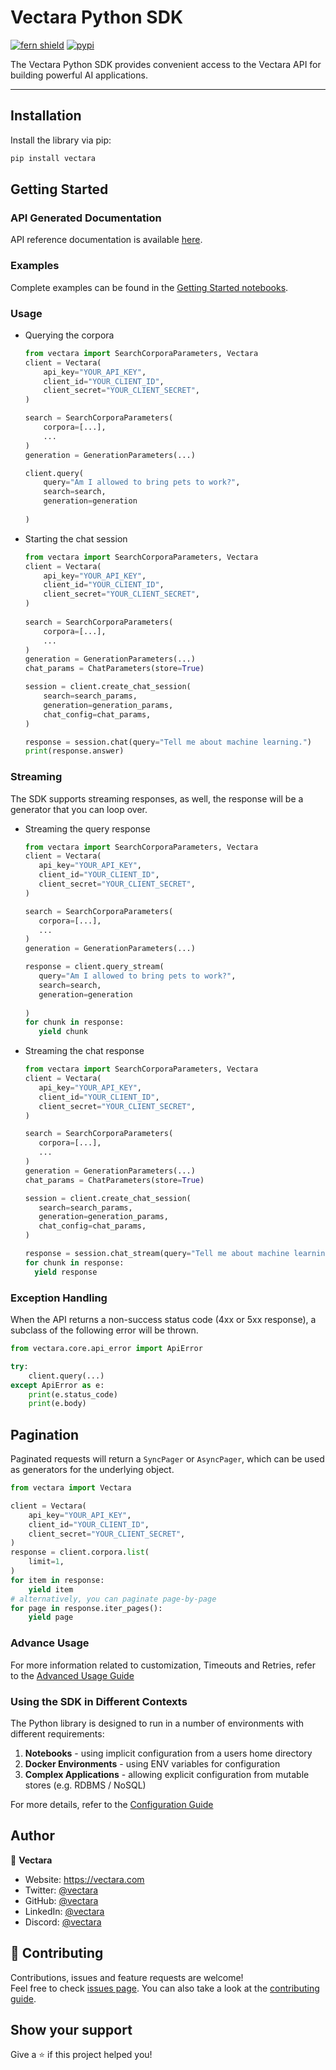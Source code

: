 # Vectara Python SDK

[![fern shield](https://img.shields.io/badge/%F0%9F%8C%BF-Built%20with%20Fern-brightgreen)](https://buildwithfern.com?utm_source=github&utm_medium=github&utm_campaign=readme&utm_source=https%3A%2F%2Fgithub.com%2Fvectara%2Fpython-sdk)
[![pypi](https://img.shields.io/pypi/v/vectara)](https://pypi.python.org/pypi/vectara)

The Vectara Python SDK provides convenient access to the Vectara API for building powerful AI applications.

---

## Installation

Install the library via pip:

```bash
pip install vectara
```
## Getting Started

### API Generated Documentation
API reference documentation is available [here](https://vectara.docs.buildwithfern.com/).

### Examples
Complete examples can be found in the [Getting Started notebooks](./examples/01_getting_started).

### Usage

* Querying the corpora
    ```python
    from vectara import SearchCorporaParameters, Vectara
    client = Vectara(
        api_key="YOUR_API_KEY",
        client_id="YOUR_CLIENT_ID",
        client_secret="YOUR_CLIENT_SECRET",
    )
    
    search = SearchCorporaParameters(
        corpora=[...],
        ...
    )
    generation = GenerationParameters(...)
    
    client.query(
        query="Am I allowed to bring pets to work?",
        search=search,
        generation=generation
        
    )
    ```
 
* Starting the chat session
   ```python
   from vectara import SearchCorporaParameters, Vectara
   client = Vectara(
       api_key="YOUR_API_KEY",
       client_id="YOUR_CLIENT_ID",
       client_secret="YOUR_CLIENT_SECRET",
   )
    
   search = SearchCorporaParameters(
       corpora=[...],
       ...
   )
   generation = GenerationParameters(...)
   chat_params = ChatParameters(store=True)

   session = client.create_chat_session(
       search=search_params,
       generation=generation_params,
       chat_config=chat_params,
   )
   
   response = session.chat(query="Tell me about machine learning.")
   print(response.answer)
   ```
  
### Streaming

The SDK supports streaming responses, as well, the response will be a generator that you can loop over.
  
* Streaming the query response
    ```python
    from vectara import SearchCorporaParameters, Vectara
    client = Vectara(
       api_key="YOUR_API_KEY",
       client_id="YOUR_CLIENT_ID",
       client_secret="YOUR_CLIENT_SECRET",
    )
    
    search = SearchCorporaParameters(
       corpora=[...],
       ...
    )
    generation = GenerationParameters(...)
    
    response = client.query_stream(
       query="Am I allowed to bring pets to work?",
       search=search,
       generation=generation
        
    )
    for chunk in response:
       yield chunk
    ```

* Streaming the chat response
    ```python
    from vectara import SearchCorporaParameters, Vectara
    client = Vectara(
       api_key="YOUR_API_KEY",
       client_id="YOUR_CLIENT_ID",
       client_secret="YOUR_CLIENT_SECRET",
    )
    
    search = SearchCorporaParameters(
       corpora=[...],
       ...
    )
    generation = GenerationParameters(...)
    chat_params = ChatParameters(store=True)
    
    session = client.create_chat_session(
       search=search_params,
       generation=generation_params,
       chat_config=chat_params,
    )
    
    response = session.chat_stream(query="Tell me about machine learning.")
    for chunk in response:
      yield response
    ```

### Exception Handling

When the API returns a non-success status code (4xx or 5xx response), a subclass of the following error
will be thrown.

```python
from vectara.core.api_error import ApiError

try:
    client.query(...)
except ApiError as e:
    print(e.status_code)
    print(e.body)
```  
## Pagination

Paginated requests will return a `SyncPager` or `AsyncPager`, which can be used as generators for the underlying object.

```python
from vectara import Vectara

client = Vectara(
    api_key="YOUR_API_KEY",
    client_id="YOUR_CLIENT_ID",
    client_secret="YOUR_CLIENT_SECRET",
)
response = client.corpora.list(
    limit=1,
)
for item in response:
    yield item
# alternatively, you can paginate page-by-page
for page in response.iter_pages():
    yield page
```

### Advance Usage

For more information related to customization, Timeouts and Retries, refer to the [Advanced Usage Guide](./advanced.md)


### Using the SDK in Different Contexts
The Python library is designed to run in a number of environments with different requirements:

1. **Notebooks** - using implicit configuration from a users home directory
2. **Docker Environments** - using ENV variables for configuration
3. **Complex Applications** - allowing explicit configuration from mutable stores (e.g. RDBMS / NoSQL)

For more details, refer to the [Configuration Guide](./configuration.md)

## Author

👤 **Vectara**

- Website: https://vectara.com
- Twitter: [@vectara](https://twitter.com/vectara)
- GitHub: [@vectara](https://github.com/vectara)
- LinkedIn: [@vectara](https://www.linkedin.com/company/vectara/)
- Discord: [@vectara](https://discord.gg/GFb8gMz6UH)

## 🤝 Contributing

Contributions, issues and feature requests are welcome!<br/>
Feel free to check [issues page](https://github.com/vectara/python-sdk/issues). You can also take a look at the [contributing guide](./contributing.md).

## Show your support

Give a ⭐️ if this project helped you!